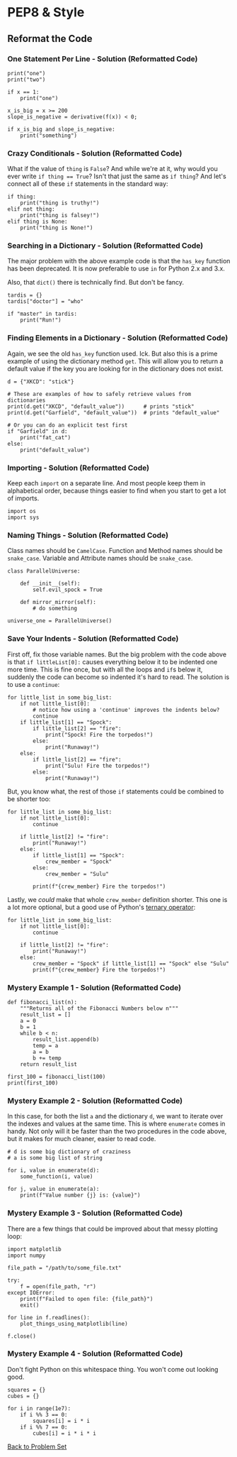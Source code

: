 # PEP8 & Style

## Reformat the Code

### One Statement Per Line - Solution (Reformatted Code)

    print("one")
    print("two")
    
    if x == 1:
        print("one")
    
    x_is_big = x >= 200
    slope_is_negative = derivative(f(x)) < 0;
    
    if x_is_big and slope_is_negative:
        print("something")

### Crazy Conditionals -  Solution (Reformatted Code)

What if the value of `thing` is `False`? And while we're at it, why would you ever write `if thing == True`? Isn't that just the same as `if thing`? And let's connect all of these `if` statements in the standard way:

    if thing:
        print("thing is truthy!")
    elif not thing:
        print("thing is falsey!")
    elif thing is None:
        print("thing is None!")

### Searching in a Dictionary - Solution (Reformatted Code)

The major problem with the above example code is that the `has_key` function has been deprecated. It is now preferable to use `in` for Python 2.x and 3.x.

Also, that `dict()` there is technically find. But don't be fancy.

    tardis = {}
    tardis["doctor"] = "who"

    if "master" in tardis:
        print("Run!")

### Finding Elements in a Dictionary - Solution (Reformatted Code)

Again, we see the old `has_key` function used. Ick. But also this is a prime example of using the dictionary method `get`. This will allow you to return a default value if the key you are looking for in the dictionary does not exist.

    d = {"XKCD": "stick"}
    
    # These are examples of how to safely retrieve values from dictionaries
    print(d.get("XKCD", "default_value"))      # prints "stick"
    print(d.get("Garfield", "default_value"))  # prints "default_value"

    # Or you can do an explicit test first
    if "Garfield" in d:
        print("fat_cat")
    else:
        print("default_value")


### Importing - Solution (Reformatted Code)

Keep each `import` on a separate line. And most people keep them in alphabetical order, because things easier to find when you start to get a lot of imports.

    import os
    import sys

### Naming Things - Solution (Reformatted Code)

Class names should be `CamelCase`.
Function and Method names should be `snake_case`.
Variable and Attribute names should be `snake_case`.

    class ParallelUniverse:
    
        def __init__(self):
            self.evil_spock = True
        
        def mirror_mirror(self):
            # do something
        
    universe_one = ParallelUniverse()

### Save Your Indents - Solution (Reformatted Code)

First off, fix those variable names. But the big problem with the code above is that `if littleList[0]:` causes everything below it to be indented one more time. This is fine once, but with all the loops and `if`s below it, suddenly the code can become so indented it's hard to read. The solution is to use a `continue`:

    for little_list in some_big_list:
        if not little_list[0]:
            # notice how using a 'continue' improves the indents below?
            continue
        if little_list[1] == "Spock":
            if little_list[2] == "fire":
                print("Spock! Fire the torpedos!")
            else:
                print("Runaway!")
        else:
            if little_list[2] == "fire":
                print("Sulu! Fire the torpedos!")
            else:
                print("Runaway!")

But, you know what, the rest of those `if` statements could be combined to be shorter too:

    for little_list in some_big_list:
        if not little_list[0]:
            continue
        
        if little_list[2] != "fire":
            print("Runaway!")
        else:
            if little_list[1] == "Spock":
                crew_member = "Spock"
            else:
                crew_member = "Sulu"
            
            print(f"{crew_member} Fire the torpedos!")

Lastly, we *could* make that whole `crew_member` definition shorter. This one is a lot more optional, but a good use of Python's [ternary operator](http://www.blog.pythonlibrary.org/2012/08/29/python-101-the-ternary-operator/):

    for little_list in some_big_list:
        if not little_list[0]:
            continue
        
        if little_list[2] != "fire":
            print("Runaway!")
        else:
            crew_member = "Spock" if little_list[1] == "Spock" else "Sulu"
            print(f"{crew_member} Fire the torpedos!")

### Mystery Example 1 - Solution (Reformatted Code)

    def fibonacci_list(n):
        """Returns all of the Fibonacci Numbers below n"""
        result_list = []
        a = 0
        b = 1
        while b < n:
            result_list.append(b)
            temp = a
            a = b
            b += temp
        return result_list
    
    first_100 = fibonacci_list(100)
    print(first_100)

### Mystery Example 2 - Solution (Reformatted Code)

In this case, for both the list `a` and the dictionary `d`, we want to iterate over the indexes and values at the same time. This is where `enumerate` comes in handy. Not only will it be faster than the two procedures in the code above, but it makes for much cleaner, easier to read code.

    # d is some big dictionary of craziness
    # a is some big list of string
    
    for i, value in enumerate(d):
        some_function(i, value)
    
    for j, value in enumerate(a):
        print(f"Value number {j} is: {value}")

### Mystery Example 3 - Solution (Reformatted Code)

There are a few things that could be improved about that messy plotting loop:

    import matplotlib
    import numpy
    
    file_path = "/path/to/some_file.txt"
    
    try:
        f = open(file_path, "r")
    except IOError:
        print(f"Failed to open file: {file_path}")
        exit()
    
    for line in f.readlines():
        plot_things_using_matplotlib(line)
    
    f.close()

### Mystery Example 4 - Solution (Reformatted Code)

Don't fight Python on this whitespace thing. You won't come out looking good.

    squares = {}
    cubes = {}
    
    for i in range(1e7):
        if i %% 3 == 0:
            squares[i] = i * i
        if i %% 7 == 0:
            cubes[i] = i * i * i

[Back to Problem Set](problem_set_1_pep8.md)
